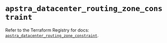 # `apstra_datacenter_routing_zone_constraint`

Refer to the Terraform Registry for docs: [`apstra_datacenter_routing_zone_constraint`](https://registry.terraform.io/providers/juniper/apstra/0.94.0/docs/resources/datacenter_routing_zone_constraint).
